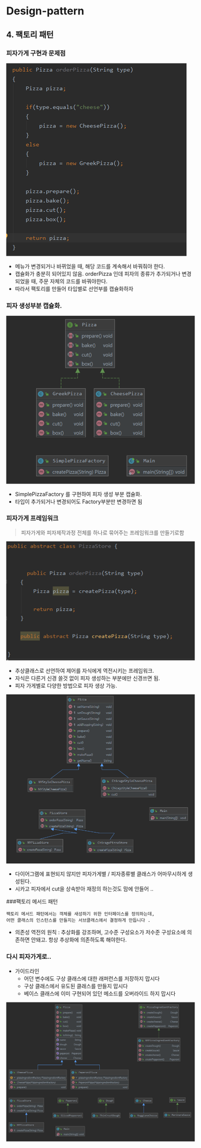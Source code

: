 # Design-pattern

## 4. 팩토리 패턴


### 피자가게 구현과 문제점
![피자가게_첫번째_구현](img/factory_source_01.png)
* 메뉴가 변경되거나 바뀌었을 때, 해당 코드를 계속해서 바꿔줘야 한다.
* 캡슐화가 충분히 되어있지 않음. orderPizza 인데 피자의 종류가 추가되거나 변경되었을 때, 주문 자체의 코드를 바꿔야한다.
* 따라서 팩토리를 만들어 타입별로 선언부를 캡슐화하자


### 피자 생성부분 캡슐화.
![피자가게 첫번째 팩토리](img/factory_diagram_01.PNG)
* SimplePizzaFactory 를 구현하여 피자 생성 부분 캡슐화.
* 타입이 추가되거나 변경되어도 Factory부분만 변경하면 됨


### 피자가게 프레임워크
> 피자가게와 피자제작과정 전체를 하나로 묶어주는 프레임워크를 만들기로함

![피자가게_프레임워크](img/pizza_framework_01.PNG)
* 추상클래스로 선언하여 제어를 자식에게 역전시키는 프레임워크. 
* 자식은 다른거 신경 쓸것 없이  피자 생성하는 부분에만 신경쓰면 됨.
* 피자 가게별로 다양한 방법으로 피자 생상 가능.

![피자가게 프레임워크](img/factory_diagram_02.PNG)
* 다이어그램에 표현되지 않지만 피자가게별 / 피자종류별 클래스가 어마무시하게 생성된다.
* 시카고 피자에서 cut을 상속받아 재정의 하는것도 맘에 안들어 ..



###팩토리 메서드 패턴

```
팩토리 메서드 패턴에서는 객체를 새성하기 위한 인터페이스를 정의하는데, 
어떤 클래스의 인스턴스를 만들지는 서브클래스에서 결정하게 만듭니다 .
```
* 의존성 역전의 원칙 : 추상화를 강조하며, 고수준 구성요소가 저수준 구성요소에 의존하면 안돼고. 항상 추상화에 의존하도록 해야한다.


### 다시 피자가게로..
* 가이드라인
    * 어던 변수에도 구상 클래스에 대한 래퍼런스를 저장하지 맙시다
    * 구상 클래스에서 유도된 클래스를 만들지 맙시다
    * 베이스 클래스에 이미 구현되어 있던 메소드를 오버라이드 하지 맙시다 
    
![피자가게_다이어그램](img/factory_diagram_03.PNG)